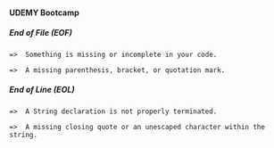 #### UDEMY Bootcamp


##### End of File (EOF) 

    =>  Something is missing or incomplete in your code.
    
    =>  A missing parenthesis, bracket, or quotation mark.

##### End of Line (EOL)

    =>  A String declaration is not properly terminated.

    =>  A missing closing quote or an unescaped character within the string.
